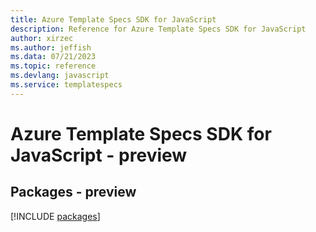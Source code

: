 ```yaml
---
title: Azure Template Specs SDK for JavaScript
description: Reference for Azure Template Specs SDK for JavaScript
author: xirzec
ms.author: jeffish
ms.data: 07/21/2023
ms.topic: reference
ms.devlang: javascript
ms.service: templatespecs
---
```

# Azure Template Specs SDK for JavaScript - preview
## Packages - preview
[!INCLUDE [packages](template-specs-index.md)]